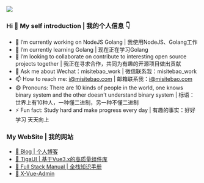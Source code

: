 ![](https://cdn.jsdelivr.net/gh/misitebao/misitebao@master/img/top_logo.png)

### Hi 👋 My self introduction | 我的个人信息 👇

* 🔭 I’m currently working on NodeJS Golang | 我使用NodeJS、Golang工作
* 🌱 I’m currently learning Golang | 现在正在学习Golang
* 👯 I’m looking to collaborate on contribute to interesting open source projects together | 我正在寻求合作，共同为有趣的开源项目做出贡献
* 💬 Ask me about Wechat：misitebao_work | 微信联系我：misitebao_work
* 📫 How to reach me: i@misitebao.com | 邮箱联系我：i@misitebao.com
* 😄 Pronouns: There are 10 kinds of people in the world, one knows binary system and the other doesn't understand binary system | 标语：世界上有10​​种人，一种懂二进制，另一种不懂二进制
* ⚡ Fun fact: Study hard and make progress every day | 有趣的事实：好好学习 天天向上

<!-- - 🤔 Hasakei -->

### My WebSite | 我的网站

* [🤔 Blog | 个人博客](https://blog.misitebao.com)
* [🤔 TigaUI | 基于Vue3.x的高质量组件库](https://tigaui.tigateam.com/)
* [🤔 Full Stack Manual | 全栈知识手册](https://manual.fullstacklover.com/)
* [🤔 X-Vue-Admin](http://x-vue-admin.com/)

<!-- ### My Github | 我的Github -->

<!-- ![](https://github-readme-stats.vercel.app/api?username=misitebao&show_icons=true) -->
<!-- 

### My Repo | 开源仓库

[![ReadMe Card](https://github-readme-stats.vercel.app/api/pin/?username=gogf&repo=gf)](https://github.com/gogf/gf)

[![ReadMe Card](https://github-readme-stats.vercel.app/api/pin/?username=misitebao&repo=template-multi-page-vue-ssr)](https://github.com/misitebao/template-multi-page-vue-ssr)

[![ReadMe Card](https://github-readme-stats.vercel.app/api/pin/?username=misitebao&repo=full-stack-manual)](https://github.com/misitebao/full-stack-manual)

[![ReadMe Card](https://github-readme-stats.vercel.app/api/pin/?username=misitebao&repo=quality-repository)](https://github.com/misitebao/quality-repository) -->
